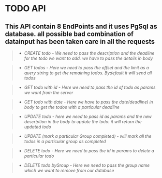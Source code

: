 <!-- Heading -->
# TODO API
## This API contain 8 EndPoints and it uses PgSql as database. all possible bad combination of datainput has been taken care in all the requests

<!-- Italic -->
>* _CREATE todo - We need to pass the description and the deadline for the todo we want to add. we have to pass the details in body_

>* _GET todos - Here we need to pass the offset and the limit as a query string to get the remaining todos. Bydefault it will send all todos_

>* _GET todo with id - Here we need to pass the id of todo as params we want from the server_

>* _GET todo with date - Here we have to pass the date(deadline) in body to get the todos with a particular deadline_

>* _UPDATE todo - here we need to pass id as params and the new description in the body to update the todo. it will return the updated todo_

>* _UPDATE (mark a particular Group completed) - will mark all the todos in a particular group as completed_

>* _DELETE todo - Here we need to pass the id in params to delete a particular todo_

>* _DELETE todo byGroup - Here we need to pass the group name which we want to remove from our database_
